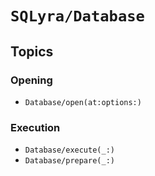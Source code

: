 # ``SQLyra/Database``

## Topics

### Opening

- ``Database/open(at:options:)``

### Execution

- ``Database/execute(_:)``
- ``Database/prepare(_:)``
